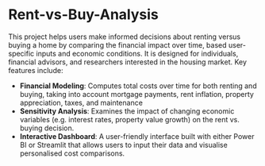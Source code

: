 # Rent-vs-Buy-Analysis
This project helps users make informed decisions about renting versus buying a home by comparing the financial impact over time, based user-specific inputs and economic conditions. It is designed for individuals, financial advisors, and researchers interested in the housing market. Key features include:
* **Financial Modeling**: Computes total costs over time for both renting and buying, taking into account mortgage payments, rent inflation, property appreciation, taxes, and maintenance
* **Sensitivity Analysis**: Examines the impact of changing economic variables (e.g. interest rates, property value growth) on the rent vs. buying decision.
* **Interactive Dashboard**: A user-friendly interface built with either Power BI or Streamlit that allows users to input their data and visualise personalised cost comparisons.
